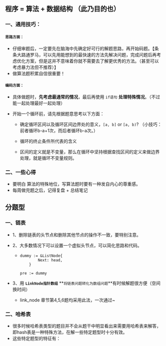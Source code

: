 ## 程序 = 算法 + 数据结构 （此乃目的也）

### 一、通用技巧：

#### **`思路方面：`**

- 仔细审题后，一定要先在脑海中先确定好可行的解题思路，再开始码题。【条条大路通罗马，可以先用能想到的最快速的方法先解决问题，完成问题后再考虑优化方案，但是这并不意味着你就不需要去了解更优秀的方法。（甚至可以考虑暴力法但不推荐）】
- 做算法题积累自信很重要！



#### **`编码方面：`**

- 具体做题时，**先考虑最通常的情况**，最后再使用 `if语句` **处理特殊情况**。（不过能一起处理最好一起处理）

- 开始一个循环前，请先根据题意思考以下方面：

  - 确定循环区间以及循环区间边界处的意义，`[a, b]` or `[a, b)`?  （小技巧：前者循环b-a+1次，而后者循环b-a次。）

  - 循环的终止条件所代表的含义

  - 区间的定义就是不变量，那么在循环中坚持根据查找区间的定义来做边界处理，就是循环不变量规则。



### 二、一些心得

- 要明白 算法的特殊地位，写算法题时要有一种发自内心的尊重感。
- 每周做完题之后，记得复盘 + 总结笔记







## 分题型

### 一、链表

- 1、删除链表的头节点和删除其他节点的操作不一致，要特别注意。



- 2、大多数情况下可以设置一个虚拟头节点，可以简化思路和代码。

  - ```
    dummy := &ListNode{
            Next: head,
        }
    
    pre := dummy
    ```




- 3、用 **`LinkNode指针数组`** **`将链表问题转化为数组问题`**有时候解题很方便（空间换时间）
  - link_node 章节第4,5,6题均采用此法，一次通过~





### 二、哈希表

- 很多时候哈希表类型的题目并不会从题干中明显看出来需要用哈希表来解答，即hash表是一种特殊方法，在解一些特定题型时十分有效。
- 这些特定题型的特征有：
